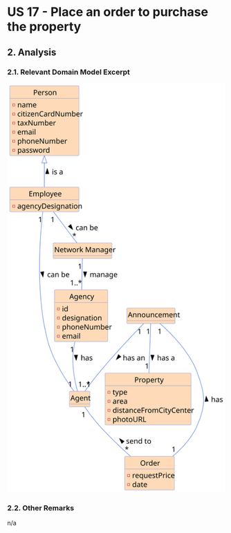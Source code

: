 # US 17 - Place an order to purchase the property

## 2. Analysis

### 2.1. Relevant Domain Model Excerpt 

![Domain Model](svg/us017-domain-model.svg)

### 2.2. Other Remarks

n/a